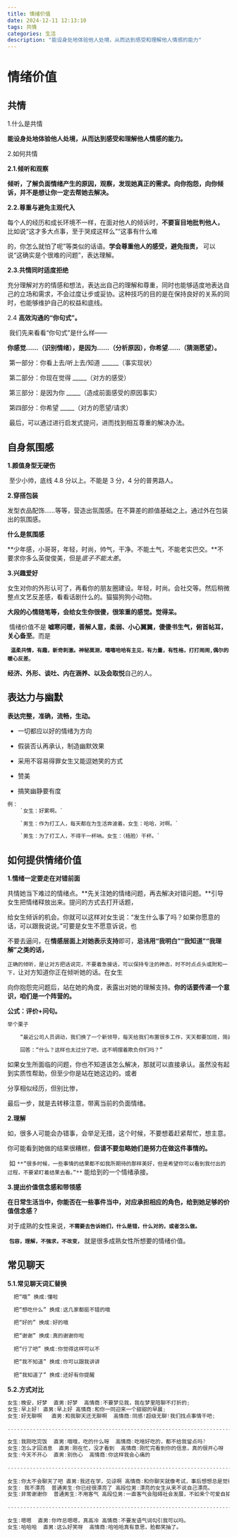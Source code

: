 ```yaml
---
title: 情绪价值
date: 2024-12-11 12:13:10
tags: 共情
categories: 生活
description: "能设身处地体验他人处境，从而达到感受和理解他人情感的能力"
---
```


#                                                                                                                           情绪价值

## 共情

1.什么是共情

​        **能设身处地体验他人处境，从而达到感受和理解他人情感的能力。**

2.如何共情

**2.1.倾听和观察**

​     **倾听，了解负面情绪产生的原因，观察，发现她真正的需求。向你抱怨，向你倾诉，并不是想让你一定去帮她去解决。**

**2.2.尊重与避免主观代入**

​     每个人的经历和成长环境不一样，在面对他人的倾诉时，**不要盲目地批判他人，** 比如说“这才多大点事，至于哭成这样么”“这事有什么难

的，你怎么就怕了呢”等类似的话语。**学会尊重他人的感受，避免指责，** 可以说“这确实是个很难的问题”，表达理解。

**2.3.共情同时适度拒绝**

​       充分理解对方的情感和想法，表达出自己的理解和尊重，同时也能够适度地表达自己的立场和需求，不会过度让步或妥协。这种技巧的目的是在保持良好的关系的同时，也能够维护自己的权益和底线。

2.4 **高效沟通的“你句式”。**

​       我们先来看看“你句式”是什么样——

​      **你感觉……（识别情绪），是因为……（分析原因），你希望……（猜测愿望）。**

​      第一部分：你看上去/听上去/知道 ______（事实现状）

​      第二部分：你现在觉得 _____（对方的感受）

​      第三部分：是因为你 _____（造成前面感受的原因事实）

​      第四部分：你希望 _____（对方的愿望/请求）

​      最后，可以通过进行启发式提问，进而找到相互尊重的解决办法。

## 自身氛围感

**1.颜值身型无硬伤**

​         至少小帅，底线 4.8 分以上。不能是 3 分，4 分的普男路人。

**2.穿搭包装**

​         发型衣品配饰……等等，营造出氛围感。在不算差的颜值基础之上。通过外在包装出的氛围感。

**什么是氛围感**  

​        **少年感，小哥哥，年轻，时尚，帅气，干净。不能土气，不能老实巴交。**不要求你多么英俊俊美，但是*底子不能太差*。

**3.兴趣爱好** 

​        女生对你的外形认可了，再看你的朋友圈建设。年轻，时尚。会社交等。然后稍微整点文艺反差感，看看话剧什么的。猫猫狗狗小动物。

**大段的心情随笔等，会给女生你很傻，很笨重的感觉。觉得呆。**

​        情绪价值不是 **嘘寒问暖，善解人意，柔弱、小心翼翼，傻傻书生气，俯首帖耳，关心备至**。而是

 **` 温柔共情，有趣，新奇刺激。神秘莫测，嘻嘻哈哈有主见，有力量，有性格，打打闹闹,偶尔的暖心反差`**。

**经济、外形、谈吐、内在涵养、以及会取悦**自己的人。

## 表达力与幽默

**表达完整，准确，流畅，生动。**

- 一切都应以好的情绪为方向 

- 假装否认再承认，制造幽默效果

- 采用不容易得罪女生又能逗她笑的方式

- 赞美

- 搞笑幽静要有度



```java
例：
    `女生：好累啊。`

    `男生：作为打工人，每天都在为生活奔波着。女生：哈哈，对啊。`

    `男生：为了打工人，不得干一杯呐。女生：（梧脸）干杯。`
```

## 如何提供情绪价值

**1.情绪一定要走在对错前面**

​         共情她当下难过的情绪点。**先关注她的情绪问题，再去解决对错问题。**引导女生把情绪释放出来。提问的方式去打开话题，

给女生倾诉的机会。你就可以这样对女生说：“发生什么事了吗？如果你愿意的话，可以跟我说说。”可要是女生不愿意诉说，也

不要去逼问，在**情感层面上对她表示支持**即可，**忌讳用“我明白”“我知道”“我理解”之类的话，**

`正确的倾听，是让对方把话说完，不要着急接话，可以保持专注的神态，时不时点点头或附和一下，`让对方知道你正在倾听她的话。在女生

向你抱怨完问题后，站在她的角度，表露出对她的理解支持。**你的话要传递一个意识，咱们是一个阵营的。**

**公式：评价+问句。**

```java
举个栗子

    “最近公司人员调动，我们换了一个新领导，每天给我们布置很多工作，天天都要加班，简直烦死了。”

    回答：“什么？这样也太过分了吧，这不明摆着欺负你们吗？”
```





​        如果女生所面临的问题，你也不知道该怎么解决，那就可以直接承认。虽然没有起到实质性帮助，但至少你是站在她这边的。或者

分享相似经历，但别比惨，

最后一步，就是去转移注意，带离当前的负面情绪。

**2.理解**

​         如，很多人可能会办错事，会举足无措，这个时候，不要想着赶紧帮忙，想主意。

​         你可能看到她做的结果很糟糕，**但请不要忽略她们是努力在做这件事情的。**

​         如 `**“很多时候，一些事情的结果都不如我所期待的那样美好，但是希望你可以看到我付出的过程，不要紧盯着结果去看。”**` 能给到的一个情绪承接。

**3.提出价值信念感和带领感**

​             **在日常生活当中，你能否在一些事件当中，对应承担相应的角色，给到她足够的价值信念感？**

​             对于成熟的女性来说，**`不需要去告诉她们，什么是错，什么对的，或者怎么做。`**

​            **`包容，理解，不强求，不改变，`** 就是很多成熟女性所想要的情绪价值。

## 常见聊天

**5.1.常见聊天词汇替换**



```java
  把“哦” 换成:懂啦
     
  把“想吃什么” 换成:这几家都挺不错的哦

  把“好的” 换成:好的哦
    
  把“谢谢” 换成:真的谢谢你啦
    
  把“行了吧” 换成:你觉得这样可以不
    
  把“我不知道” 换成:你可以跟我讲讲
    
  把“我知道了” 换成:还好有你提醒
```



**5.2.方式对比**



```java
女生:晚安，好梦  直男:好梦  高情商:不要梦见我，我在梦里陪聊不打折的;
女生:早上好! 直男:早上好 高情商:和你一同迎来一个甜甜的早晨;
女生:好无聊啊   直男:和我聊天还无聊啊  高情商:同感!超级无聊!我们找点事情干吧;
    
--------------------------------------------------------------------------

女生:我刚吃完饭  直男:哦哦，吃的什么呀  高情商:吃啥好吃的，都不给我留点吗?   
女生:怎么才回消息  直男:刚在忙，没才看到  高情商:刚忙完看到你的信息，真的很开心呀  
女生:今天不开心  直男:别伤心  高情商:你这样我会心痛的
    
----------------------------------------------------------------------------
    
女生:你太不会聊天了吧 直男:我还在学，见谅啊 高情商:和你聊天就像考试，事后想想总是觉得，这次又没有发挥好  
女生: 我不漂亮  普通男生:你已经很漂亮了 高段位男:漂亮的女生从来不说自己漂亮。   
女生:非常谢谢你  普通男生:不用客气 高段位男:一直客气会阻碍社会发展，不如来个可爱自拍，促进血液循环。
    
----------------------------------------------------------------------------
    
女生:嗯嗯  直男:你咋总嗯嗯，真高冷 高情商:不要发语气词勾引我可以吗。  
女生:哈哈哈  直男:这么好笑呀  高情商:哈哈哈真有意思，脸都笑抽了。
```





